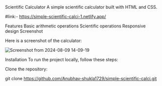 Scientific Calculator
A simple scientific calculator built with HTML and CSS.

#link:- https://simple-scientific-calci-1.netlify.app/

Features
Basic arithmetic operations
Scientific operations
Responsive design
Screenshot

Here is a screenshot of the calculator:


![Screenshot from 2024-08-09 14-09-19](https://github.com/user-attachments/assets/a1fb4a6c-4666-4db7-a278-7ddf48d78048)
 

Installation
To run the project locally, follow these steps:

Clone the repository:

git clone https://github.com/Anubhav-shukla1729/simple-scientific-calci.git
